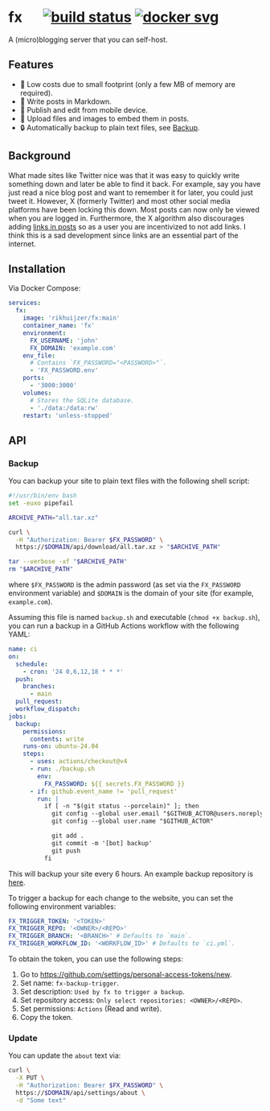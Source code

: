 # fx &emsp; [![build status]][actions] [![docker svg]][docker]

[build status]: https://img.shields.io/github/actions/workflow/status/rikhuijzer/fx/ci.yml?branch=main
[actions]: https://github.com/rikhuijzer/fx/actions?query=branch%3Amain
[docker svg]: https://img.shields.io/badge/docker-%230db7ed.svg?logo=docker&logoColor=white
[docker]: https://hub.docker.com/repository/docker/rikhuijzer/fx

A (micro)blogging server that you can self-host.

## Features

- 🚀 Low costs due to small footprint (only a few MB of memory are required).
- 📝 Write posts in Markdown.
- 📱 Publish and edit from mobile device.
- 📁 Upload files and images to embed them in posts.
- 🔒 Automatically backup to plain text files, see [Backup](#backup).

## Background

What made sites like Twitter nice was that it was easy to quickly write something down and later be able to find it back.
For example, say you have just read a nice blog post and want to remember it for later, you could just tweet it.
However, X (formerly Twitter) and most other social media platforms have been locking this down.
Most posts can now only be viewed when you are logged in.
Furthermore, the X algorithm also discourages adding [links in posts](https://x.com/TheBubbleBubble/status/1849818873018610090) so as a user you are incentivized to not add links.
I think this is a sad development since links are an essential part of the internet.

## Installation

Via Docker Compose:

```yml
services:
  fx:
    image: 'rikhuijzer/fx:main'
    container_name: 'fx'
    environment:
      FX_USERNAME: 'john'
      FX_DOMAIN: 'example.com'
    env_file:
      # Contains `FX_PASSWORD="<PASSWORD>"`.
      - 'FX_PASSWORD.env'
    ports:
      - '3000:3000'
    volumes:
      # Stores the SQLite database.
      - './data:/data:rw'
    restart: 'unless-stopped'
```

## API

### Backup

You can backup your site to plain text files with the following shell script:

```bash
#!/usr/bin/env bash
set -euxo pipefail

ARCHIVE_PATH="all.tar.xz"

curl \
  -H "Authorization: Bearer $FX_PASSWORD" \
  https://$DOMAIN/api/download/all.tar.xz > "$ARCHIVE_PATH"

tar --verbose -xf "$ARCHIVE_PATH"
rm "$ARCHIVE_PATH"
```

where `$FX_PASSWORD` is the admin password (as set via the `FX_PASSWORD` environment variable) and `$DOMAIN` is the domain of your site (for example, `example.com`).

Assuming this file is named `backup.sh` and executable (`chmod +x backup.sh`), you can run a backup in a GitHub Actions workflow with the following YAML:

```yml
name: ci
on:
  schedule:
    - cron: '24 0,6,12,18 * * *'
  push:
    branches:
      - main
  pull_request:
  workflow_dispatch:
jobs:
  backup:
    permissions:
      contents: write
    runs-on: ubuntu-24.04
    steps:
      - uses: actions/checkout@v4
      - run: ./backup.sh
        env:
          FX_PASSWORD: ${{ secrets.FX_PASSWORD }}
      - if: github.event_name != 'pull_request'
        run: |
          if [ -n "$(git status --porcelain)" ]; then
            git config --global user.email "$GITHUB_ACTOR@users.noreply.github.com"
            git config --global user.name "$GITHUB_ACTOR"

            git add .
            git commit -m '[bot] backup'
            git push
          fi

```

This will backup your site every 6 hours.
An example backup repository is [here](https://github.com/rikhuijzer/fx-backup).

To trigger a backup for each change to the website, you can set the following environment variables:

```yml
FX_TRIGGER_TOKEN: '<TOKEN>'
FX_TRIGGER_REPO: '<OWNER>/<REPO>'
FX_TRIGGER_BRANCH: '<BRANCH>' # Defaults to `main`.
FX_TRIGGER_WORKFLOW_ID: '<WORKFLOW_ID>' # Defaults to `ci.yml`.
```

To obtain the token, you can use the following steps:

1. Go to <https://github.com/settings/personal-access-tokens/new>.
1. Set name: `fx-backup-trigger`.
1. Set description: `Used by fx to trigger a backup`.
1. Set repository access: `Only select repositories: <OWNER>/<REPO>`.
1. Set permissions: `Actions` (Read and write).
1. Copy the token.

### Update

You can update the `about` text via:

```bash
curl \
  -X PUT \
  -H "Authorization: Bearer $FX_PASSWORD" \
  https://$DOMAIN/api/settings/about \
  -d "Some text"
```
